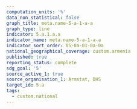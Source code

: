 ```yaml
---
computation_units: '%'
data_non_statistical: false
graph_title: meta.name-5-a-1-a-a
graph_type: line
indicator: 5.a.1.a.a
indicator_name: meta.name-5-a-1-a-a
indicator_sort_order: 05-0a-01-0a-0a
national_geographical_coverage: custom.armenia
published: true
reporting_status: complete
sdg_goal: '5'
source_active_1: true
source_organisation_1: Armstat, DHS
target_id: 5.a
tags:
  - custom.national
---
```

